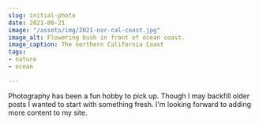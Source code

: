 ```yaml
---
slug: initial-photo
date: 2021-06-21
image: "/assets/img/2021-nor-cal-coast.jpg"
image_alt: Flowering bush in front of ocean coast.
image_caption: The northern California Coast
tags:
- nature
- ocean

---
```

Photography has been a fun hobby to pick up. Though I may backfill older posts I wanted to start with something fresh. I'm looking forward to adding more content to my site.
